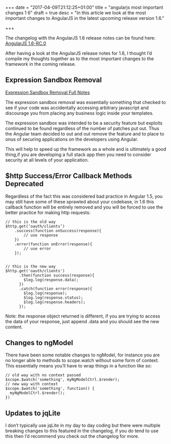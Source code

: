 +++
date = "2017-04-09T21:12:25+01:00"
title = "angularjs most important changes 1 6"
draft = true
desc = "In this article we look at the most important changes to AngularJS in the latest upcoming release version 1.6."

+++

<div class="github-link">The changelog with the AngularJS 1.6 release notes can be found here: <a href="https://github.com/angular/angular.js/blob/master/CHANGELOG.md">AngularJS 1.6-RC.0</a></div>

After having a look at the AngularJS release notes for 1.6, I thought I’d compile my thoughts together as to the most important changes to the framework in the coming release.

## Expression Sandbox Removal

[Expression Sandbox Removal Full Notes](http://angularjs.blogspot.co.uk/2016/09/angular-16-expression-sandbox-removal.html) 

The expression sandbox removal was essentially something that checked to see if your code was accidentally accessing arbitrary javascript and discourage you from placing any business logic inside your templates.

The expression sandbox was intended to be a security feature but exploits continued to be found regardless of the number of patches put out. Thus the Angular team decided to out and out remove the feature and to place to onus of securing applications on the developers using Angular.

This will help to speed up the framework as a whole and is ultimately a good thing,if you are developing a full stack app then you need to consider security at all levels of your application.


## $http Success/Error Callback Methods Deprecated


Regardless of the fact this was considered bad practice in Angular 1.5, you may still have some of these sprawled about your codebase, in 1.6 this callback function will be entirely removed and you will be forced to use the better practice for making http requests:


~~~
// this is the old way
$http.get(‘oauth/clients’)
    .success(function onSuccess(response){
        // use response
    })
    .error(function onError(response){
        // use error
    });


// this is the new way
$http.get('oauth/clients')
      .then(function success(response){
        $log.log(response.data);
      })
      .catch(function error(response){
        $log.log(response);
        $log.log(response.status);
        $log.log(response.headers);
      });
~~~


Note: the response object returned is different, if you are trying to access the data of your response, just append .data and you should see the new content.


## Changes to ngModel


There have been some notable changes to ngModel, for instance you are no longer able to methods to $scope.$watch without some form of context. This essentially means you’ll have to wrap things in a function like so:


~~~
// old way with no context passed
$scope.$watch('something', myNgModelCtrl.$render);
// new way with context
$scope.$watch('something', function() {
  myNgModelCtrl.$render();
})
~~~


## Updates to jqLite


I don’t typically use jqLite in my day to day coding but there were multiple breaking changes to this featured in the changelog, if you do tend to use this then I’d recommend you check out the changelog for more.